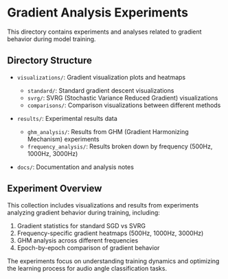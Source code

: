 # Gradient Analysis Experiments

This directory contains experiments and analyses related to gradient behavior during model training.

## Directory Structure

- `visualizations/`: Gradient visualization plots and heatmaps
  - `standard/`: Standard gradient descent visualizations
  - `svrg/`: SVRG (Stochastic Variance Reduced Gradient) visualizations
  - `comparisons/`: Comparison visualizations between different methods
  
- `results/`: Experimental results data
  - `ghm_analysis/`: Results from GHM (Gradient Harmonizing Mechanism) experiments
  - `frequency_analysis/`: Results broken down by frequency (500Hz, 1000Hz, 3000Hz)

- `docs/`: Documentation and analysis notes

## Experiment Overview

This collection includes visualizations and results from experiments analyzing gradient behavior during training, including:

1. Gradient statistics for standard SGD vs SVRG
2. Frequency-specific gradient heatmaps (500Hz, 1000Hz, 3000Hz)
3. GHM analysis across different frequencies
4. Epoch-by-epoch comparison of gradient behavior

The experiments focus on understanding training dynamics and optimizing the learning process for audio angle classification tasks. 